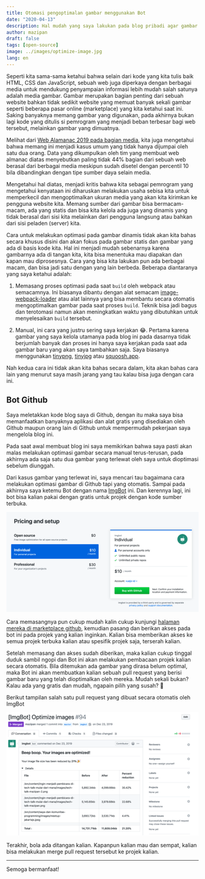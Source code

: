 ```yaml
---
title: Otomasi pengoptimalan gambar menggunakan Bot
date: "2020-04-13"
description: Hal mudah yang saya lakukan pada blog pribadi agar gambar yang dikirimkan sudah teroptimalkan dengan baik dengan cara yang mudah
author: mazipan
draft: false
tags: [open-source]
image: ../images/optimize-image.jpg
lang: en
---
```


Seperti kita sama-sama ketahui bahwa selain dari kode yang kita tulis baik HTML, CSS dan JavaScript, sebuah web juga diperkaya dengan berbagai media untuk mendukung penyampaian informasi lebih mudah salah satunya adalah media gambar. Gambar merupakan bagian penting dari sebuah website bahkan tidak sedikit website yang memuat banyak sekali gambar seperti beberapa pasar online (marketplace) yang kita ketahui saat ini. Saking banyaknya memang gambar yang digunakan, pada akhirnya bukan lagi kode yang ditulis si pemrogram yang menjadi beban terbesar bagi web tersebut, melainkan gambar yang dimuatnya.

Melihat dari [Web Alamanac 2019 pada bagian media](https://almanac.httparchive.org/en/2019/media), kita juga mengetahui bahwa memang ini menjadi kasus umum yang tidak hanya dijumpai oleh satu dua orang. Data yang dikumpulkan oleh tim yang membuat web almanac diatas menyebutkan paling tidak 44% bagian dari sebuah web berasal dari berbagai media meskipun sudah disetel dengan percentil 10 bila dibandingkan dengan tipe sumber daya selain media.

Mengetahui hal diatas, menjadi kritis bahwa kita sebagai pemrogram yang mengetahui kenyataan ini diharuskan melakukan usaha sebisa kita untuk memperkecil dan mengoptimalkan ukuran media yang akan kita kirimkan ke pengguna website kita. Memang sumber dari gambar bisa bermacam-macam, ada yang statis dan bisa kita kelola ada juga yang dinamis yang tidak berasal dari sisi kita melainkan dari pengguna langsung atau bahkan dari sisi peladen (server) kita.

Cara untuk melakukan optimasi pada gambar dinamis tidak akan kita bahas secara khusus disini dan akan fokus pada gambar statis dan gambar yang ada di basis kode kita. Hal ini menjadi mudah sebenarnya karena gambarnya ada di tangan kita, kita bisa menentuka mau diapakan dan kapan mau diprosesnya. Cara yang bisa kita lakukan pun ada berbagai macam, dan bisa jadi satu dengan yang lain berbeda. Beberapa diantaranya yang saya ketahui adalah:

1. Memasang proses optimasi pada saat `build` oleh webpack atau semacamnya. Ini biasanya dibantu dengan alat semacam [image-webpack-loader](https://www.npmjs.com/package/image-webpack-loader) atau alat lainnya yang bisa membantu secara otomatis mengoptimalkan gambar pada saat proses `build`. Teknik bisa jadi bagus dan terotomasi namun akan meningkatkan waktu yang dibutuhkan untuk menyelesaikan `build` tersebut.

2. Manual, ini cara yang justru sering saya kerjakan 😂. Pertama karena gambar yang saya kelola utamanya pada blog ini pada dasarnya tidak berjumlah banyak dan proses ini hanya saya kerjakan pada saat ada gambar baru yang akan saya tambahkan saja. Saya biasanya menggunakan [tinypng](https://tinypng.com/), [tinyjpg](https://tinyjpg.com/) atau [squoosh.app](https://squoosh.app/).

Nah kedua cara ini tidak akan kita bahas secara dalam, kita akan bahas cara lain yang menurut saya masih jarang yang tau kalau bisa juga dengan cara ini.

## Bot Github

Saya meletakkan kode blog saya di Github, dengan itu maka saya bisa memanfaatkan banyaknya aplikasi dan alat gratis yang disediakan oleh Github maupun orang lain di Github untuk mempermudah pekerjaan saya mengelola blog ini.

Pada saat awal membuat blog ini saya memikirkan bahwa saya pasti akan malas melakukan optimasi gambar secara manual terus-terusan, pada akhirnya ada saja satu dua gambar yang terlewat oleh saya untuk dioptimasi sebelum diunggah.

Dari kasus gambar yang terlewat ini, saya mencari tau bagaimana cara melakukan optimasi gambar di Github tapi yang otomatis. Sampai pada akhirnya saya ketemu Bot dengan nama [ImgBot](https://github.com/marketplace/imgbot) ini. Dan kerennya lagi, ini bot bisa kalian pakai dengan gratis untuk projek dengan kode sumber terbuka.

![Cuplikan harga ImgBot](../images/img-bot-pricing.png)

Cara memasangnya pun cukup mudah kalin cukup kunjungi [halaman mereka di marketplace github](https://github.com/marketplace/imgbot), kemudian pasang dan berikan akses pada bot ini pada projek yang kalian inginkan. Kalian bisa memberikan akses ke semua projek terbuka kalian atau spesifik projek saja, terserah kalian.

Setelah memasang dan akses sudah diberikan, maka kalian cukup tinggal duduk sambil ngopi dan Bot ini akan melakukan pembacaan projek kalian secara otomatis. Bila ditemukan ada gambar yang dirasa belum optimal, maka Bot ini akan membuatkan kalian sebuah pull request yang berisi gambar baru yang telah dioptimalkan oleh mereka. Mudah sekali bukan? Kalau ada yang gratis dan mudah, ngapain pilih yang susah? 🐐

Berikut tampilan salah satu pull request yang dibuat secara otomatis oleh ImgBot

![Pull request otomatis oleh ImgBot](../images/pull-request-imgbot.png)

Terakhir, bola ada ditangan kalian. Kapanpun kalian mau dan sempat, kalian bisa melakukan merge pull request tersebut ke projek kalian.

---

Semoga bermanfaat!
